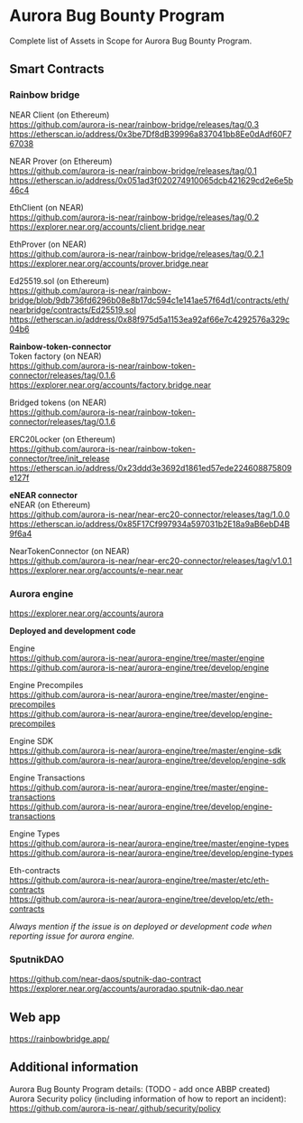 # Aurora Bug Bounty Program #

Complete list of Assets in Scope for Aurora Bug Bounty Program.


## Smart Contracts ##

### Rainbow bridge ###

NEAR Client (on Ethereum)  
https://github.com/aurora-is-near/rainbow-bridge/releases/tag/0.3  
https://etherscan.io/address/0x3be7Df8dB39996a837041bb8Ee0dAdf60F767038  

NEAR Prover (on Ethereum)  
https://github.com/aurora-is-near/rainbow-bridge/releases/tag/0.1  
https://etherscan.io/address/0x051ad3f020274910065dcb421629cd2e6e5b46c4  

EthClient (on NEAR)  
https://github.com/aurora-is-near/rainbow-bridge/releases/tag/0.2  
https://explorer.near.org/accounts/client.bridge.near  


EthProver (on NEAR)  
https://github.com/aurora-is-near/rainbow-bridge/releases/tag/0.2.1  
https://explorer.near.org/accounts/prover.bridge.near  


Ed25519.sol (on Ethereum)  
https://github.com/aurora-is-near/rainbow-bridge/blob/9db736fd6296b08e8b17dc594c1e141ae57f64d1/contracts/eth/nearbridge/contracts/Ed25519.sol  
https://etherscan.io/address/0x88f975d5a1153ea92af66e7c4292576a329c04b6  


**Rainbow-token-connector**  
Token factory (on NEAR)  
https://github.com/aurora-is-near/rainbow-token-connector/releases/tag/0.1.6  
https://explorer.near.org/accounts/factory.bridge.near  


Bridged tokens (on NEAR)  
https://github.com/aurora-is-near/rainbow-token-connector/releases/tag/0.1.6  

ERC20Locker (on Ethereum)  
https://github.com/aurora-is-near/rainbow-token-connector/tree/init_release  
https://etherscan.io/address/0x23ddd3e3692d1861ed57ede224608875809e127f  



**eNEAR connector**  
eNEAR (on Ethereum)  
https://github.com/aurora-is-near/near-erc20-connector/releases/tag/1.0.0  
https://etherscan.io/address/0x85F17Cf997934a597031b2E18a9aB6ebD4B9f6a4  


NearTokenConnector (on NEAR)  
https://github.com/aurora-is-near/near-erc20-connector/releases/tag/v1.0.1  
https://explorer.near.org/accounts/e-near.near  

  
    
    
### Aurora engine ###  
https://explorer.near.org/accounts/aurora  

**Deployed and development code**   

Engine  
https://github.com/aurora-is-near/aurora-engine/tree/master/engine  
https://github.com/aurora-is-near/aurora-engine/tree/develop/engine  

Engine Precompiles  
https://github.com/aurora-is-near/aurora-engine/tree/master/engine-precompiles  
https://github.com/aurora-is-near/aurora-engine/tree/develop/engine-precompiles  

Engine SDK  
https://github.com/aurora-is-near/aurora-engine/tree/master/engine-sdk  
https://github.com/aurora-is-near/aurora-engine/tree/develop/engine-sdk  


Engine Transactions  
https://github.com/aurora-is-near/aurora-engine/tree/master/engine-transactions  
https://github.com/aurora-is-near/aurora-engine/tree/develop/engine-transactions  


Engine Types  
https://github.com/aurora-is-near/aurora-engine/tree/master/engine-types  
https://github.com/aurora-is-near/aurora-engine/tree/develop/engine-types  


Eth-contracts  
https://github.com/aurora-is-near/aurora-engine/tree/master/etc/eth-contracts  
https://github.com/aurora-is-near/aurora-engine/tree/develop/etc/eth-contracts  


*Always mention if the issue is on deployed or development code when reporting issue for aurora engine.*


### SputnikDAO ###  
https://github.com/near-daos/sputnik-dao-contract  
https://explorer.near.org/accounts/auroradao.sputnik-dao.near  



## Web app ##  

https://rainbowbridge.app/  


## Additional information ##  

Aurora Bug Bounty Program details: (TODO - add once ABBP created)
Aurora Security policy (including information of how to report an incident): https://github.com/aurora-is-near/.github/security/policy  
